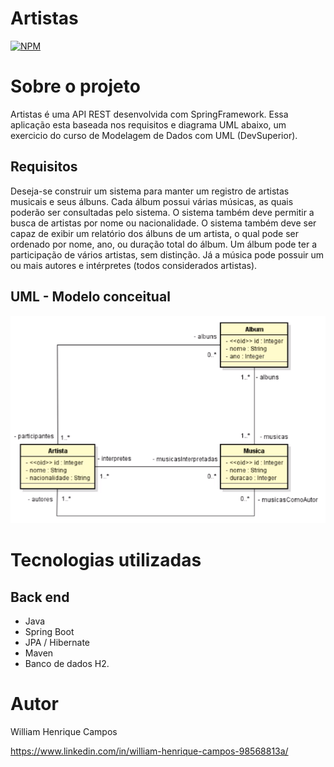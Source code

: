 # Artistas 
[![NPM](https://img.shields.io/npm/l/react)](https://github.com/devsuperior/sds1-wmazoni/blob/master/LICENSE) 

# Sobre o projeto

Artistas é uma API REST desenvolvida com SpringFramework. Essa aplicação esta baseada nos requisitos e diagrama UML abaixo, um exercicio do curso de Modelagem de Dados com UML (DevSuperior).

## Requisitos
Deseja-se construir um sistema para manter um registro de artistas
musicais e seus álbuns. Cada álbum possui várias músicas, as quais poderão ser consultadas pelo
sistema. O sistema também deve permitir a busca de artistas por nome ou nacionalidade. O sistema
também deve ser capaz de exibir um relatório dos álbuns de um artista, o qual pode ser ordenado por
nome, ano, ou duração total do álbum. Um álbum pode ter a participação de vários artistas, sem
distinção. Já a música pode possuir um ou mais autores e intérpretes (todos considerados artistas).

## UML - Modelo conceitual
![Mobile 1](https://github.com/willhc1984/crud_rest_artistas/blob/main/crud_rest_artistas.png)

# Tecnologias utilizadas
## Back end
- Java
- Spring Boot
- JPA / Hibernate
- Maven
- Banco de dados H2.

# Autor

William Henrique Campos

https://www.linkedin.com/in/william-henrique-campos-98568813a/
